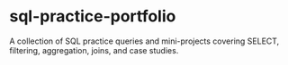 # sql-practice-portfolio
A collection of SQL practice queries and mini-projects covering SELECT, filtering, aggregation, joins, and case studies.
